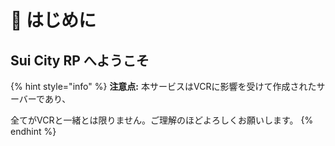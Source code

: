 # 🚀 はじめに

## Sui City RP へようこそ

{% hint style="info" %}
**注意点:** 本サービスはVCRに影響を受けて作成されたサーバーであり、

全てがVCRと一緒とは限りません。ご理解のほどよろしくお願いします。
{% endhint %}
